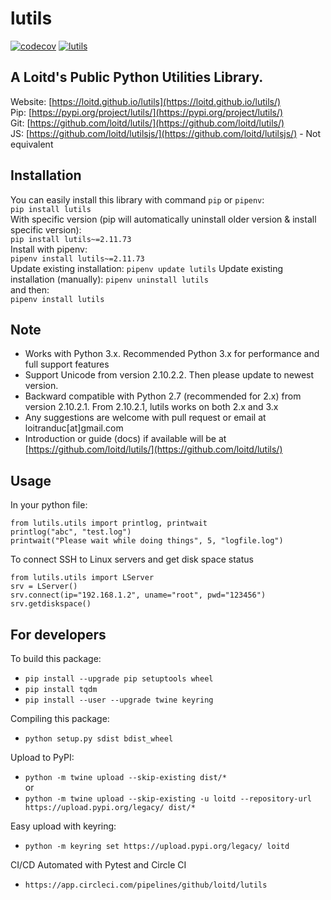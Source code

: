 # lutils
[![codecov](https://codecov.io/gh/loitd/lutils/branch/master/graph/badge.svg)](https://codecov.io/gh/loitd/lutils)
[![lutils](https://circleci.com/gh/loitd/lutils.svg?style=svg)](https://circleci.com/gh/loitd/lutils)
## A Loitd's Public Python Utilities Library. 
Website: [https://loitd.github.io/lutils](https://loitd.github.io/lutils/)  
Pip: [https://pypi.org/project/lutils/](https://pypi.org/project/lutils/)  
Git: [https://github.com/loitd/lutils/](https://github.com/loitd/lutils/)  
JS: [https://github.com/loitd/lutilsjs/](https://github.com/loitd/lutilsjs/) - Not equivalent  
## Installation
You can easily install this library with command `pip` or `pipenv`:  
`pip install lutils`  
With specific version (pip will automatically uninstall older version & install specific version):  
`pip install lutils~=2.11.73`  
Install with pipenv:  
`pipenv install lutils~=2.11.73`  
Update existing installation:
`pipenv update lutils`
Update existing installation (manually):
`pipenv uninstall lutils`  
and then:  
`pipenv install lutils`  
## Note
- Works with Python 3.x. Recommended Python 3.x for performance and full support features
- Support Unicode from version 2.10.2.2. Then please update to newest version.
- Backward compatible with Python 2.7 (recommended for 2.x) from version 2.10.2.1. From 2.10.2.1, lutils works on both 2.x and 3.x
- Any suggestions are welcome with pull request or email at loitranduc[at]gmail.com
- Introduction or guide (docs) if available will be at [https://github.com/loitd/lutils/](https://github.com/loitd/lutils/)  
## Usage
In your python file:  
~~~
from lutils.utils import printlog, printwait
printlog("abc", "test.log")
printwait("Please wait while doing things", 5, "logfile.log")
~~~

To connect SSH to Linux servers and get disk space status
~~~
from lutils.utils import LServer
srv = LServer()
srv.connect(ip="192.168.1.2", uname="root", pwd="123456")
srv.getdiskspace()
~~~

## For developers
To build this package:  
* `pip install --upgrade pip setuptools wheel`
* `pip install tqdm`
* `pip install --user --upgrade twine keyring`  

Compiling this package:  
* `python setup.py sdist bdist_wheel`  

Upload to PyPI:  
* `python -m twine upload --skip-existing dist/*`  
or
* `python -m twine upload --skip-existing -u loitd --repository-url https://upload.pypi.org/legacy/ dist/*`  

Easy upload with keyring:  
* `python -m keyring set https://upload.pypi.org/legacy/ loitd`

CI/CD Automated with Pytest and Circle CI
* `https://app.circleci.com/pipelines/github/loitd/lutils`